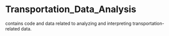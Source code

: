# Transportation_Data_Analysis
 contains code and data related to analyzing and interpreting transportation-related data.
